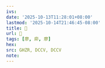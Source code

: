 ```yaml
---
ivs:
date: '2025-10-13T11:28:01+08:00'
lastmod: '2025-10-14T21:46:45-08:00'
title: 󰛄
url: 󰛄
tags: [廖, 㡻, 廖]
hex: 
src: GHZR, DCCV, DCCV
note:
---
```

